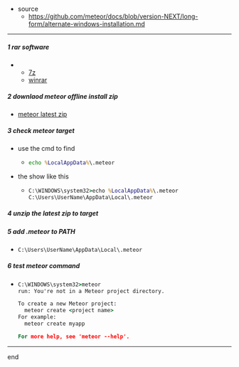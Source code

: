 - source
    - https://github.com/meteor/docs/blob/version-NEXT/long-form/alternate-windows-installation.md

---

##### 1 rar software
  
  - 
    - [7z](https://www.7-zip.org/)
    - [winrar](https://rarlab.com/download.htm)
  
##### 2 downlaod meteor offline install zip

  - [meteor latest zip](https://packages.meteor.com/bootstrap-link?arch=os.windows.x86_32)

##### 3 check meteor target

  - use the cmd to find
    - ```cmd
      echo %LocalAppData%\.meteor
      ```
  
  - the show like this
    - ```cmd
      C:\WINDOWS\system32>echo %LocalAppData%\.meteor
      C:\Users\UserName\AppData\Local\.meteor
      ```
  

##### 4 unzip the latest zip to target
  

##### 5 add .meteor to PATH

  - ```cmd
    C:\Users\UserName\AppData\Local\.meteor
    ```

##### 6 test meteor command

  - ```cmd
    C:\WINDOWS\system32>meteor
    run: You're not in a Meteor project directory.

    To create a new Meteor project:
      meteor create <project name>
    For example:
      meteor create myapp

    For more help, see 'meteor --help'.
    ```

---

end
